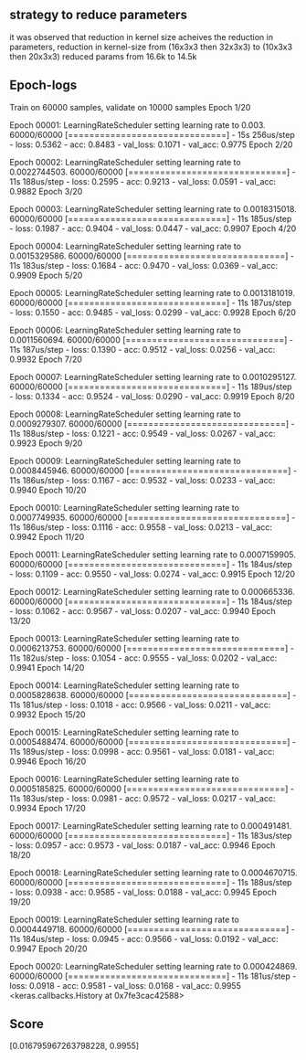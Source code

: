 ## strategy to reduce parameters

   it was observed that reduction in kernel size acheives the reduction in parameters,
   reduction in kernel-size from (16x3x3 then 32x3x3) to (10x3x3 then 20x3x3) reduced params from 16.6k to 14.5k


## Epoch-logs

Train on 60000 samples, validate on 10000 samples
Epoch 1/20

Epoch 00001: LearningRateScheduler setting learning rate to 0.003.
60000/60000 [==============================] - 15s 256us/step - loss: 0.5362 - acc: 0.8483 - val_loss: 0.1071 - val_acc: 0.9775
Epoch 2/20

Epoch 00002: LearningRateScheduler setting learning rate to 0.0022744503.
60000/60000 [==============================] - 11s 188us/step - loss: 0.2595 - acc: 0.9213 - val_loss: 0.0591 - val_acc: 0.9882
Epoch 3/20

Epoch 00003: LearningRateScheduler setting learning rate to 0.0018315018.
60000/60000 [==============================] - 11s 185us/step - loss: 0.1987 - acc: 0.9404 - val_loss: 0.0447 - val_acc: 0.9907
Epoch 4/20

Epoch 00004: LearningRateScheduler setting learning rate to 0.0015329586.
60000/60000 [==============================] - 11s 183us/step - loss: 0.1684 - acc: 0.9470 - val_loss: 0.0369 - val_acc: 0.9909
Epoch 5/20

Epoch 00005: LearningRateScheduler setting learning rate to 0.0013181019.
60000/60000 [==============================] - 11s 187us/step - loss: 0.1550 - acc: 0.9485 - val_loss: 0.0299 - val_acc: 0.9928
Epoch 6/20

Epoch 00006: LearningRateScheduler setting learning rate to 0.0011560694.
60000/60000 [==============================] - 11s 187us/step - loss: 0.1390 - acc: 0.9512 - val_loss: 0.0256 - val_acc: 0.9932
Epoch 7/20

Epoch 00007: LearningRateScheduler setting learning rate to 0.0010295127.
60000/60000 [==============================] - 11s 189us/step - loss: 0.1334 - acc: 0.9524 - val_loss: 0.0290 - val_acc: 0.9919
Epoch 8/20

Epoch 00008: LearningRateScheduler setting learning rate to 0.0009279307.
60000/60000 [==============================] - 11s 188us/step - loss: 0.1221 - acc: 0.9549 - val_loss: 0.0267 - val_acc: 0.9923
Epoch 9/20

Epoch 00009: LearningRateScheduler setting learning rate to 0.0008445946.
60000/60000 [==============================] - 11s 186us/step - loss: 0.1167 - acc: 0.9532 - val_loss: 0.0233 - val_acc: 0.9940
Epoch 10/20

Epoch 00010: LearningRateScheduler setting learning rate to 0.0007749935.
60000/60000 [==============================] - 11s 186us/step - loss: 0.1116 - acc: 0.9558 - val_loss: 0.0213 - val_acc: 0.9942
Epoch 11/20

Epoch 00011: LearningRateScheduler setting learning rate to 0.0007159905.
60000/60000 [==============================] - 11s 184us/step - loss: 0.1109 - acc: 0.9550 - val_loss: 0.0274 - val_acc: 0.9915
Epoch 12/20

Epoch 00012: LearningRateScheduler setting learning rate to 0.000665336.
60000/60000 [==============================] - 11s 184us/step - loss: 0.1062 - acc: 0.9567 - val_loss: 0.0207 - val_acc: 0.9940
Epoch 13/20

Epoch 00013: LearningRateScheduler setting learning rate to 0.0006213753.
60000/60000 [==============================] - 11s 182us/step - loss: 0.1054 - acc: 0.9555 - val_loss: 0.0202 - val_acc: 0.9941
Epoch 14/20

Epoch 00014: LearningRateScheduler setting learning rate to 0.0005828638.
60000/60000 [==============================] - 11s 181us/step - loss: 0.1018 - acc: 0.9566 - val_loss: 0.0211 - val_acc: 0.9932
Epoch 15/20

Epoch 00015: LearningRateScheduler setting learning rate to 0.0005488474.
60000/60000 [==============================] - 11s 189us/step - loss: 0.0998 - acc: 0.9561 - val_loss: 0.0181 - val_acc: 0.9946
Epoch 16/20

Epoch 00016: LearningRateScheduler setting learning rate to 0.0005185825.
60000/60000 [==============================] - 11s 183us/step - loss: 0.0981 - acc: 0.9572 - val_loss: 0.0217 - val_acc: 0.9934
Epoch 17/20

Epoch 00017: LearningRateScheduler setting learning rate to 0.000491481.
60000/60000 [==============================] - 11s 183us/step - loss: 0.0957 - acc: 0.9573 - val_loss: 0.0187 - val_acc: 0.9946
Epoch 18/20

Epoch 00018: LearningRateScheduler setting learning rate to 0.0004670715.
60000/60000 [==============================] - 11s 188us/step - loss: 0.0938 - acc: 0.9585 - val_loss: 0.0188 - val_acc: 0.9945
Epoch 19/20

Epoch 00019: LearningRateScheduler setting learning rate to 0.0004449718.
60000/60000 [==============================] - 11s 184us/step - loss: 0.0945 - acc: 0.9566 - val_loss: 0.0192 - val_acc: 0.9947
Epoch 20/20

Epoch 00020: LearningRateScheduler setting learning rate to 0.000424869.
60000/60000 [==============================] - 11s 181us/step - loss: 0.0918 - acc: 0.9581 - val_loss: 0.0168 - val_acc: 0.9955
<keras.callbacks.History at 0x7fe3cac42588>

## Score
[0.016795967263798228, 0.9955]
